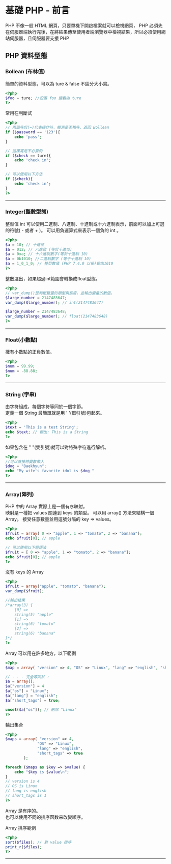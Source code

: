# 基礎 PHP - 前言

PHP 不像一般 HTML 網頁，只要單機下開啟檔案就可以檢視網頁， PHP 必須先在伺服器端執行完後，在將結果傳至使用者端瀏覽器中檢視結果，所以必須使用網站伺服器，且伺服器要支援 PHP

## PHP 資料型態

### Bollean (布林值)

簡單的資料型態，可以為 ture & false 不區分大小寫。

```php
<?php
$foo = ture; //設置 foo 變數為 ture
?>
```

常用在判斷式

```php
<?php
// 兩個等於(=)代表操作符，檢測是否相等，返回 Bollean
if ($password == '123'){
    echo 'pass';
}

// 這樣寫是不必要的
if ($check == ture){
    echo 'check in';
}

// 可以使用以下方法
if ($check){
    echo 'check in';
}
?>
```
- - -
### Integer(整數型態)

整型值 int 可以使用二進制、八進制、十進制或十六進制表示，前面可以加上可選的符號( - 或者 + )。 可以用負運算式來表示一個負的 int 。

```php
<?php
$a = 10; // 十進位
$a = 012; // 八進位 (等於十進位)
$a = 0xa; // 十六進制數字(等於十進制 10)
$a = 0b1010; //二進制數字 (等于十進制 10)
$a = 1_0_1_0; // 整型數值 (PHP 7.4.0 以後)輸出1010
?>
```
整數溢出，如果超過int範圍會轉換成float型態。

```php
<?php
// var_dump()是判斷變量的類型與長度，並輸出變量的數值。
$large_number = 2147483647;
var_dump($large_number); // int(2147483647)

$large_number = 2147483648;
var_dump($large_number); // float(2147483648)
?>
```
- - -

### Float(小數點)
擁有小數點的正負數值。

```php
<?php
$num = 99.99;
$num = -88.88;
?>
```
- - -
### String (字串)
由字符組成，每個字符等同於一個字節。  
定義一個 String 最簡單就是用 ' '(單引號)包起來。

```php
<?php
$text = 'This is a test String';
echo $text; // 輸出: This is a String
?>
```
如果包含在 " "(雙引號)就可以對特殊字符進行解析。

```php
<?php
//可以直接將變數帶入
$dog = "Baekhyun";
echo "My wife's favorite idol is $dog "
?>
```
- - -
### Array(陣列)
PHP 中的 Array 實際上是一個有序映射。  
映射是一種把 values 關連到 keys 的類型。
可以用 array() 方法來結構一個 Array。 接受任意數量並用逗號分隔的 key => values。

```php
<?php
$fruit = array( 0 => "apple", 1 => "tomato", 2 => "banana");
echo $fruit[0]; // apple

// 可以使用以下短語法
$fruit = [ 0 => "apple", 1 => "tomato", 2 => "banana"];
echo $fruit[0]; // apple
?>
```
沒有 keys 的 Array

```php
<?php
$fruit = array("apple", "tomato", "banana");
var_dump($fruit);

//輸出結果
/*array(3) {
    [0] =>
    string(5) "apple"
    [1] =>
    string(6) "tomato"
    [2] =>
    string(6) "banana"
}*/
?>
```
Array 可以用在許多地方，以下範例

```php
<?php
$map = array( "version" => 4, "OS" => "Linux", "lang" => "english", "short_tags" => true);

// . . . 完全等同於 :
$a = array();
$a["version"] = 4
$a["os"] = "Linux";
$a["lang"] = "english";
$a["short_tags"] = true;

unset($a["os"]); // 刪除 "Linux"
?>
```

輸出集合

```php
<?php
$maps = array( "version" => 4,
              "OS" => "Linux",
              "lang" => "english",
              "short_tags" => true
        );

foreach ($maps as $key => $value) {
    echo "$key is $value\n";
}
// version is 4
// OS is Linux
// lang is english
// short_tags is 1
?>
```
Array 是有序的。  
也可以使用不同的排序函数来改變順序。

Array 排序範例

```php
<?php
sort($files); // 對 value 排序
print_r($files);
?>
```
- - -
